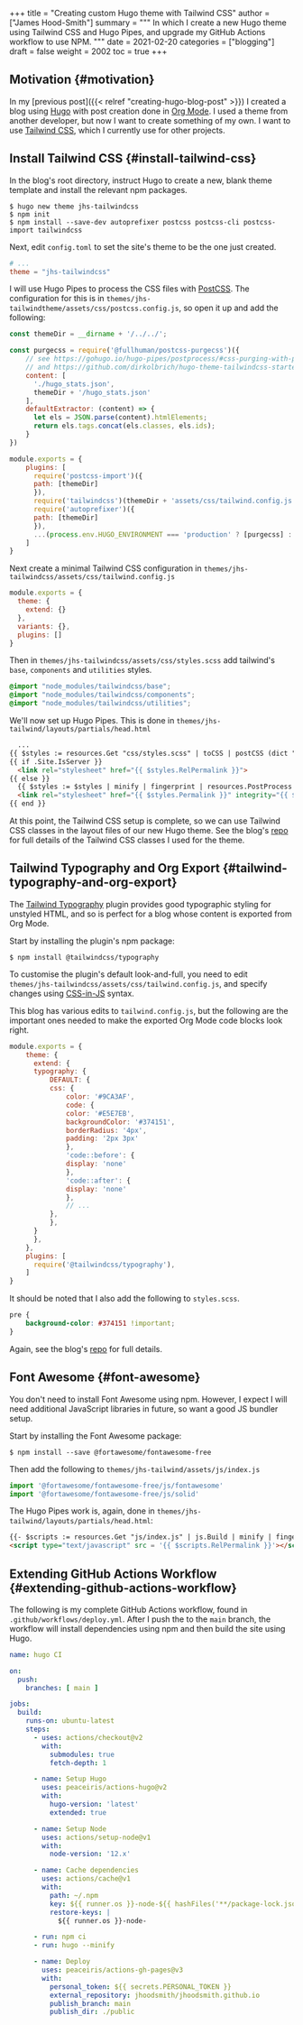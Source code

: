 +++
title = "Creating custom Hugo theme with Tailwind CSS"
author = ["James Hood-Smith"]
summary = """
  In which I create a new Hugo theme using Tailwind CSS and Hugo Pipes, and upgrade
  my GitHub Actions workflow to use NPM.
  """
date = 2021-02-20
categories = ["blogging"]
draft = false
weight = 2002
toc = true
+++

## Motivation {#motivation}

In my [previous post]({{< relref "creating-hugo-blog-post" >}}) I created a blog using [Hugo](https://gohugo.io) with post creation done in
[Org Mode](https://orgmode.org). I used a theme from another developer, but now I want to create
something of my own. I want to use [Tailwind CSS](https://tailwindcss.com), which I currently use for
other projects.


## Install Tailwind CSS {#install-tailwind-css}

In the blog's root directory, instruct Hugo to create a new, blank theme
template and install the relevant npm packages.

```shell
$ hugo new theme jhs-tailwindcss
$ npm init
$ npm install --save-dev autoprefixer postcss postcss-cli postcss-import tailwindcss
```

Next, edit `config.toml` to set the site's theme to be the one just created.

```toml
# ...
theme = "jhs-tailwindcss"
```

I will use Hugo Pipes to process the CSS files with [PostCSS](https://postcss.org). The configuration
for this is in `themes/jhs-tailwindtheme/assets/css/postcss.config.js`, so
open it up and add the following:

```js
const themeDir = __dirname + '/../../';

const purgecss = require('@fullhuman/postcss-purgecss')({
    // see https://gohugo.io/hugo-pipes/postprocess/#css-purging-with-postcss
    // and https://github.com/dirkolbrich/hugo-theme-tailwindcss-starter
    content: [
      './hugo_stats.json',
      themeDir + '/hugo_stats.json'
    ],
    defaultExtractor: (content) => {
      let els = JSON.parse(content).htmlElements;
      return els.tags.concat(els.classes, els.ids);
    }
})

module.exports = {
    plugins: [
      require('postcss-import')({
	  path: [themeDir]
      }),
      require('tailwindcss')(themeDir + 'assets/css/tailwind.config.js'),
      require('autoprefixer')({
	  path: [themeDir]
      }),
      ...(process.env.HUGO_ENVIRONMENT === 'production' ? [purgecss] : [])
    ]
}
```

Next create a minimal Tailwind CSS configuration in
`themes/jhs-tailwindcss/assets/css/tailwind.config.js`

```js
module.exports = {
  theme: {
    extend: {}
  },
  variants: {},
  plugins: []
}
```

Then in `themes/jhs-tailwindcss/assets/css/styles.scss` add tailwind's `base`,
`components` and `utilities` styles.

```scss
@import "node_modules/tailwindcss/base";
@import "node_modules/tailwindcss/components";
@import "node_modules/tailwindcss/utilities";
```

We'll now set up Hugo Pipes. This is done in `themes/jhs-tailwind/layouts/partials/head.html`

```html
  ...
{{ $styles := resources.Get "css/styles.scss" | toCSS | postCSS (dict "config" "./assets/css/postcss.config.js") }}
{{ if .Site.IsServer }}
  <link rel="stylesheet" href="{{ $styles.RelPermalink }}">
{{ else }}
  {{ $styles := $styles | minify | fingerprint | resources.PostProcess }}
  <link rel="stylesheet" href="{{ $styles.Permalink }}" integrity="{{ $styles.Data.Integrity }}">
{{ end }}
```

At this point, the Tailwind CSS setup is complete, so we can use Tailwind CSS
classes in the layout files of our new Hugo theme. See the blog's [repo](https://github.com/jhoodsmith/blog-source) for full
details of the Tailwind CSS classes I used for the theme.


## Tailwind Typography and Org Export {#tailwind-typography-and-org-export}

The [Tailwind Typography](https://github.com/tailwindlabs/tailwindcss-typography) plugin provides good typographic styling for unstyled HTML,
and so is perfect for a blog whose content is exported from Org Mode.

Start by installing the plugin's npm package:

```shell
$ npm install @tailwindcss/typography
```

To customise the plugin's default look-and-full, you need to edit
`themes/jhs-tailwindcss/assets/css/tailwind.config.js`, and specify changes
using [CSS-in-JS](https://tailwindcss.com/docs/plugins#css-in-js-syntax) syntax.

This blog has various edits to `tailwind.config.js`, but the following are the
important ones needed to make the exported Org Mode code blocks look right.

```js
module.exports = {
    theme: {
      extend: {
	  typography: {
	      DEFAULT: {
		  css: {
		      color: '#9CA3AF',
		      code: {
			  color: '#E5E7EB',
			  backgroundColor: '#374151',
			  borderRadius: '4px',
			  padding: '2px 3px'
		      },
		      'code::before': {
			  display: 'none'
		      },
		      'code::after': {
			  display: 'none'
		      },
		      // ...
		  },
	      },
	  }
      },
    },
    plugins: [
      require('@tailwindcss/typography'),
    ]
}
```

It should be noted that I also add the following to `styles.scss`.

```scss
pre {
    background-color: #374151 !important;
}
```

Again, see the blog's [repo](https://github.com/jhoodsmith/blog-source) for full details.


## Font Awesome {#font-awesome}

You don't need to install Font Awesome using npm. However, I expect I will need
additional JavaScript libraries in future, so want a good JS bundler setup.

Start by installing the Font Awesome package:

```shell
$ npm install --save @fortawesome/fontawesome-free
```

Then add the following to `themes/jhs-tailwind/assets/js/index.js`

```js
import '@fortawesome/fontawesome-free/js/fontawesome'
import '@fortawesome/fontawesome-free/js/solid'
```

The Hugo Pipes work is, again, done in `themes/jhs-tailwind/layouts/partials/head.html`:

```html
{{- $scripts := resources.Get "js/index.js" | js.Build | minify | fingerprint }}
<script type="text/javascript" src = '{{ $scripts.RelPermalink }}'></script>
```


## Extending GitHub Actions Workflow {#extending-github-actions-workflow}

The following is my complete GitHub Actions workflow, found in
`.github/workflows/deploy.yml`. After I push the to the `main` branch, the
workflow will install dependencies using npm and then build the site using Hugo.

```yaml
name: hugo CI

on:
  push:
    branches: [ main ]

jobs:
  build:
    runs-on: ubuntu-latest
    steps:
      - uses: actions/checkout@v2
        with:
          submodules: true 
          fetch-depth: 1   

      - name: Setup Hugo
        uses: peaceiris/actions-hugo@v2
        with:
          hugo-version: 'latest'
          extended: true

      - name: Setup Node
        uses: actions/setup-node@v1
        with:
          node-version: '12.x'

      - name: Cache dependencies
        uses: actions/cache@v1
        with:
          path: ~/.npm
          key: ${{ runner.os }}-node-${{ hashFiles('**/package-lock.json') }}
          restore-keys: |
            ${{ runner.os }}-node-

      - run: npm ci
      - run: hugo --minify

      - name: Deploy
        uses: peaceiris/actions-gh-pages@v3
        with:
          personal_token: ${{ secrets.PERSONAL_TOKEN }}
          external_repository: jhoodsmith/jhoodsmith.github.io
          publish_branch: main
          publish_dir: ./public
```
